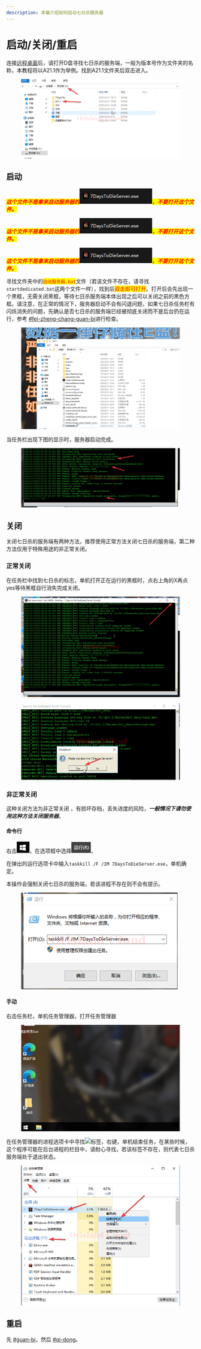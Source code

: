 ```yaml
---
description: 本篇介绍如何启动七日杀服务器
---
```


# 启动/关闭/重启

连接[远程桌面](../../../fu-wu-qi-guan-li-yu-kong-zhi/deng-lu-yuan-cheng-zhuo-mian/)后，请打开D盘寻找七日杀的服务端，一般为版本号作为文件夹的名称，本教程将以A21.1作为举例。找到A21.1文件夹后双击进入。

<figure><img src="../../../.gitbook/assets/mstsc_MLrZsJ0uKo.png" alt=""><figcaption></figcaption></figure>

## 启动

_<mark style="color:red;">**这个文件不是拿来启动服务器的**</mark>_![](<../../../.gitbook/assets/image (2) (1) (1) (1) (1) (1) (1).png>)_<mark style="color:red;">**，不要打开这个文件。**</mark>_

_<mark style="color:red;">**这个文件不是拿来启动服务器的**</mark>_![](<../../../.gitbook/assets/image (2) (1) (1) (1) (1) (1) (1).png>)_<mark style="color:red;">**，不要打开这个文件。**</mark>_

_<mark style="color:red;">**这个文件不是拿来启动服务器的**</mark>_![](<../../../.gitbook/assets/image (2) (1) (1) (1) (1) (1) (1).png>)_<mark style="color:red;">**，不要打开这个文件。**</mark>_

寻找文件夹中的<mark style="color:red;">`启动服务器.bat`</mark>文件（若该文件不存在，请寻找`startdedicated.bat`这两个文件一样），找到后<mark style="color:red;">双击即可打开</mark>。打开后会先出现一个黑框，无需关闭黑框，等待七日杀服务端本体出现之后可以关闭之前的黑色方框。请注意，在正常的情况下，服务器启动不会有闪退问题，如果七日杀任务栏有闪烁消失的问题，先确认是否七日杀的服务端已经被彻底关闭而不是后台扔在运行，参考 [#fei-zheng-chang-guan-bi](qi-dong-guan-bi-zhong-qi.md#fei-zheng-chang-guan-bi "mention")进行检查。

<figure><img src="../../../.gitbook/assets/mstsc_kyE4WprJCz.gif" alt=""><figcaption></figcaption></figure>

当任务栏出现下图的显示时，服务器启动完成。

<figure><img src="../../../.gitbook/assets/mstsc_ISGAGmgVfP.png" alt=""><figcaption></figcaption></figure>

## 关闭

关闭七日杀的服务端有两种方法，推荐使用正常方法关闭七日杀的服务端，第二种方法仅用于特殊用途的非正常关闭。

### 正常关闭

在任务栏中找到七日杀的标志，单机打开正在运行的黑框时，点右上角的X再点yes等待黑框自行消失完成关闭。

<figure><img src="../../../.gitbook/assets/mstsc_CeWSSzQoHq.png" alt=""><figcaption></figcaption></figure>

<figure><img src="../../../.gitbook/assets/mstsc_RyUMninXfj.png" alt=""><figcaption></figcaption></figure>

### 非正常关闭

这种关闭方法为非正常关闭 ，有损坏存档，丢失进度的风险，_**一般情况下请勿使用这种方法关闭服务器**_。

#### 命令行

右击![](<../../../.gitbook/assets/image (42).png>)，在选项框中选择![](<../../../.gitbook/assets/image (43).png>)，

在弹出的运行选项卡中输入`taskkill /F /IM 7DaysToDieServer.exe`，单机确定。

本操作会强制关闭七日杀的服务端，若该进程不存在则不会有提示。

<figure><img src="../../../.gitbook/assets/mstsc_i5vUuPC2up.png" alt=""><figcaption></figcaption></figure>

#### 手动

右击任务栏，单机任务管理器，打开任务管理器

<figure><img src="../../../.gitbook/assets/mstsc_SHiPOW6tIz.gif" alt=""><figcaption></figcaption></figure>

在任务管理器的进程选项卡中寻找![](../../../.gitbook/assets/mstsc\_pgnQi8bfR7.png)标签，右键，单机结束任务，在某些时候，这个程序可能在后台进程的栏目中，请耐心寻找，若该标签不存在，则代表七日杀服务端处于退出状态。

<figure><img src="../../../.gitbook/assets/mstsc_UHm1dtj9mD.png" alt=""><figcaption></figcaption></figure>

## 重启

先 [#guan-bi](qi-dong-guan-bi-zhong-qi.md#guan-bi "mention")，然后 [#qi-dong](qi-dong-guan-bi-zhong-qi.md#qi-dong "mention")。
